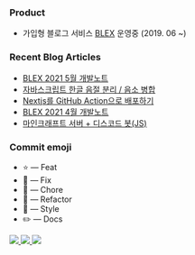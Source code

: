 ### Product

- 가입형 블로그 서비스 [BLEX](https://blex.me) 운영중 (2019. 06 ~)

### Recent Blog Articles

<!-- BLOG-POST-LIST:START -->
- [BLEX 2021 5월 개발노트](https://blex.me/@baealex/blex-2021-5%EC%9B%94-%EA%B0%9C%EB%B0%9C%EB%85%B8%ED%8A%B8)
- [자바스크립트 한글 음절 분리 / 음소 병합](https://blex.me/@baealex/%ED%95%9C%EA%B8%80-%EB%B6%84%EB%A6%AC-%EB%B3%91%ED%95%A9)
- [Nextjs를 GitHub Action으로 배포하기](https://blex.me/@baealex/nextjs%EB%A5%BC-github-action%EC%9C%BC%EB%A1%9C-%EB%B0%B0%ED%8F%AC%ED%95%98%EA%B8%B0)
- [BLEX 2021 4월 개발노트](https://blex.me/@baealex/blex-2021-4%EC%9B%94-3%EC%A3%BC%EC%B0%A8-%EA%B0%9C%EB%B0%9C%EB%85%B8%ED%8A%B8)
- [마인크래프트 서버 + 디스코드 봇(JS)](https://blex.me/@baealex/%EB%A7%88%EC%9D%B8%ED%81%AC%EB%9E%98%ED%94%84%ED%8A%B8-%EC%84%9C%EB%B2%84%EB%A5%BC-%EC%9C%84%ED%95%9C-%EB%94%94%EC%8A%A4%EC%BD%94%EB%93%9C-%EB%B4%87)
<!-- BLOG-POST-LIST:END -->

### Commit emoji

- ⭐ — Feat
- 🔧 — Fix
- 👏 — Chore
- 🔨 — Refactor
- 🎨 — Style
- ✏️ — Docs

<p>
    <a href="https://baejino.com">
        <img src="http://img.shields.io/badge/BaeJino-474787?style=flat-square&logo=stellar">
    </a>
    <a href="https://blex.me/@baealex">
        <img src="http://img.shields.io/badge/BLOG-black?style=flat-square&logo=bloglovin">
    </a>
    <a href="https://www.youtube.com/channel/UCuupY_WlY6cPKEnpNNSVRpA">
        <img src="https://img.shields.io/badge/YouTube-ff0000?style=flat-square&logo=youtube">
    </a>
</p>
